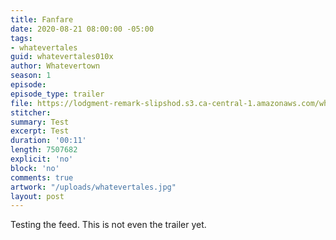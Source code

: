 ```yaml
---
title: Fanfare
date: 2020-08-21 08:00:00 -05:00
tags:
- whatevertales
guid: whatevertales010x
author: Whatevertown
season: 1
episode: 
episode_type: trailer
file: https://lodgment-remark-slipshod.s3.ca-central-1.amazonaws.com/whatevertales/soundtrack/victory.mp3
stitcher: 
summary: Test
excerpt: Test
duration: '00:11'
length: 7507682
explicit: 'no'
block: 'no'
comments: true
artwork: "/uploads/whatevertales.jpg"
layout: post
---
```


Testing the feed. This is not even the trailer yet.
